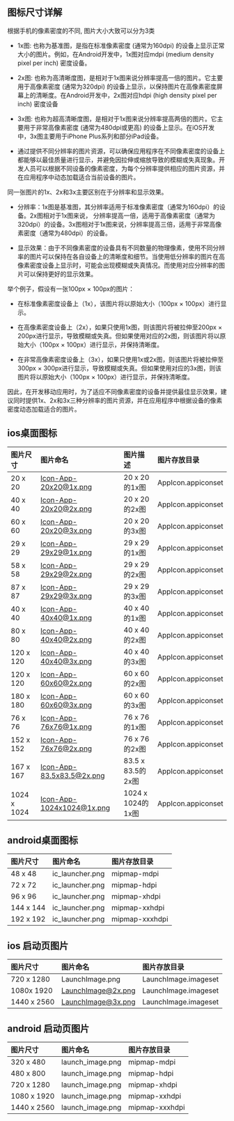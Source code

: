 ## 图标尺寸详解

根据手机的像素密度的不同, 图片大小大致可以分为3类

* 1x图: 也称为基准图，是指在标准像素密度 (通常为160dpi) 的设备上显示正常大小的图片。例如，在Android开发中，1x图对应mdpi (medium density pixel per inch) 密度设备。

* 2x图: 也称为高清晰度图，是相对于1x图来说分辨率提高一倍的图片。它主要用于高像素密度 (通常为320dpi) 的设备上显示，以保持图片在高像素密度屏幕上的清晰度。在Android开发中，2x图对应hdpi (high density pixel per inch) 密度设备

* 3x图: 也称为超高清晰度图，是相对于1x图来说分辨率提高两倍的图片。它主要用于非常高像素密度 (通常为480dpi或更高) 的设备上显示。在iOS开发中，3x图主要用于iPhone Plus系列和部分iPad设备。

* 通过提供不同分辨率的图片资源，可以确保应用程序在不同像素密度的设备上都能够以最佳质量进行显示，并避免因拉伸或缩放导致的模糊或失真现象。开发人员可以根据不同设备的像素密度，为每个分辨率提供相应的图片资源，并在应用程序中动态加载适合当前设备的图片。

同一张图片的1x、2x和3x主要区别在于分辨率和显示效果。

* 分辨率：1x图是基准图，其分辨率适用于标准像素密度（通常为160dpi）的设备。2x图相对于1x图来说， 分辨率提高一倍，适用于高像素密度（通常为320dpi）的设备。3x图相对于1x图来说，分辨率提高三倍，适用于非常高像素密度（通常为480dpi）的设备。

* 显示效果：由于不同像素密度的设备具有不同数量的物理像素，使用不同分辨率的图片可以保持在各自设备上的清晰度和细节。当使用低分辨率的图片在高像素密度设备上显示时，可能会出现模糊或失真情况。而使用对应分辨率的图片可以保持更好的显示效果。

举个例子，假设有一张100px × 100px的图片：

* 在标准像素密度设备上（1x），该图片将以原始大小（100px × 100px）进行显示。

* 在高像素密度设备上（2x），如果只使用1x图，则该图片将被拉伸至200px × 200px进行显示，导致模糊或失真。但如果使用对应的2x图，则该图片将以原始大小（100px × 100px）进行显示，并保持清晰度。

* 在非常高像素密度设备上（3x），如果只使用1x或2x图，则该图片将被拉伸至300px × 300px进行显示，导致模糊或失真。但如果使用对应的3x图，则该图片将以原始大小（100px × 100px）进行显示，并保持清晰度。

因此，在开发移动应用时，为了适应不同像素密度的设备并提供最佳显示效果，建议同时提供1x、2x和3x三种分辨率的图片资源，并在应用程序中根据设备的像素密度动态加载适合的图片。

## ios桌面图标

| 图片尺寸           | 图片命名                         | 图片描述                | 图片存放目录                   |
|:---------------|:-----------------------------|:--------------------|:-------------------------|
| 20 x 20        | Icon-App-20x20@1x.png        | 20 x 20的1x图         | AppIcon.appiconset       |
| 40 x 40        | Icon-App-20x20@2x.png        | 20 x 20的2x图         | AppIcon.appiconset       |
| 60 x 60        | Icon-App-20x20@3x.png        | 20 x 20的3x图         | AppIcon.appiconset       |
| 29 x 29        | Icon-App-29x29@1x.png        | 29 x 29的1x图         | AppIcon.appiconset       |
| 58 x 58        | Icon-App-29x29@2x.png        | 29 x 29的2x图         | AppIcon.appiconset       |
| 87 x 87        | Icon-App-29x29@3x.png        | 29 x 29的3x图         | AppIcon.appiconset       |
| 40 x 40        | Icon-App-40x40@1x.png        | 40 x 40的1x图         | AppIcon.appiconset       |
| 80 x 80        | Icon-App-40x40@2x.png        | 40 x 40的2x图         | AppIcon.appiconset       |
| 120 x 120      | Icon-App-40x40@3x.png        | 40 x 40的3x图         | AppIcon.appiconset       |
| 120 x 120      | Icon-App-60x60@2x.png        | 60 x 60的2x图         | AppIcon.appiconset       |
| 180 x 180      | Icon-App-60x60@3x.png        | 60 x 60的3x图         | AppIcon.appiconset       |
| 76 x 76        | Icon-App-76x76@1x.png        | 76 x 76的1x图         | AppIcon.appiconset       |
| 152 x 152      | Icon-App-76x76@2x.png        | 76 x 76的2x图         | AppIcon.appiconset       |
| 167 x 167      | Icon-App-83.5x83.5@2x.png    | 83.5 x 83.5的2x图     | AppIcon.appiconset       |
| 1024 x 1024    | Icon-App-1024x1024@1x.png    | 1024 x 1024的1x图     | AppIcon.appiconset       |

## android桌面图标

| 图片尺寸          | 图片命名                  | 图片存放目录                 |
|:--------------|:----------------------|:-----------------------|
| 48 x 48       | ic_launcher.png       | mipmap-mdpi            |
| 72 x 72       | ic_launcher.png       | mipmap-hdpi            |
| 96 x 96       | ic_launcher.png       | mipmap-xhdpi           |
| 144 x 144     | ic_launcher.png       | mipmap-xxhdpi          |
| 192 x 192     | ic_launcher.png       | mipmap-xxxhdpi         |

## ios 启动页图片

| 图片尺寸          | 图片命名                  | 图片存放目录                 |
|:--------------|:----------------------|:-----------------------|
| 720 x 1280    | LaunchImage.png       | LaunchImage.imageset   |
| 1080x 1920    | LaunchImage@2x.png    | LaunchImage.imageset   |
| 1440 x 2560   | LaunchImage@3x.png    | LaunchImage.imageset   |

## android 启动页图片

| 图片尺寸          | 图片命名                  | 图片存放目录                 |
|:--------------|:----------------------|:-----------------------|
| 320 x 480     | launch_image.png      | mipmap-mdpi            |
| 480 x 800     | launch_image.png      | mipmap-hdpi            |
| 720 x 1280    | launch_image.png      | mipmap-xhdpi           |
| 1080 x 1920   | launch_image.png      | mipmap-xxhdpi          |
| 1440 x 2560   | launch_image.png      | mipmap-xxxhdpi         |
